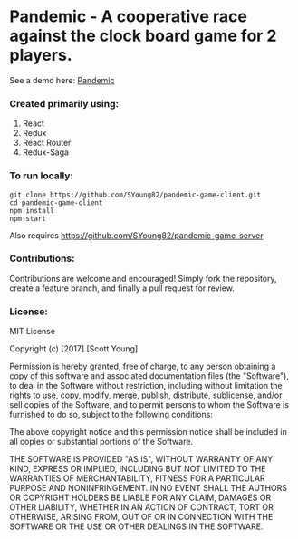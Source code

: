# Pandemic - A cooperative race against the clock board game for 2 players.

See a demo here: [Pandemic](https://shrouded-scrubland-22047.herokuapp.com/)

### Created primarily using:
1. React
2. Redux
3. React Router
4. Redux-Saga


### To run locally:
```
git clone https://github.com/SYoung82/pandemic-game-client.git
cd pandemic-game-client
npm install
npm start
```
Also requires https://github.com/SYoung82/pandemic-game-server

### Contributions: 

Contributions are welcome and encouraged!  Simply fork the repository, create
a feature branch, and finally a pull request for review.

### License:

MIT License

Copyright (c) [2017] [Scott Young]

Permission is hereby granted, free of charge, to any person obtaining a copy
of this software and associated documentation files (the "Software"), to deal
in the Software without restriction, including without limitation the rights
to use, copy, modify, merge, publish, distribute, sublicense, and/or sell
copies of the Software, and to permit persons to whom the Software is
furnished to do so, subject to the following conditions:

The above copyright notice and this permission notice shall be included in all
copies or substantial portions of the Software.

THE SOFTWARE IS PROVIDED "AS IS", WITHOUT WARRANTY OF ANY KIND, EXPRESS OR
IMPLIED, INCLUDING BUT NOT LIMITED TO THE WARRANTIES OF MERCHANTABILITY,
FITNESS FOR A PARTICULAR PURPOSE AND NONINFRINGEMENT. IN NO EVENT SHALL THE
AUTHORS OR COPYRIGHT HOLDERS BE LIABLE FOR ANY CLAIM, DAMAGES OR OTHER
LIABILITY, WHETHER IN AN ACTION OF CONTRACT, TORT OR OTHERWISE, ARISING FROM,
OUT OF OR IN CONNECTION WITH THE SOFTWARE OR THE USE OR OTHER DEALINGS IN THE
SOFTWARE.